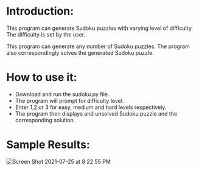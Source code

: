 # Introduction:
This program can generate Sudoku puzzles with varying level of difficulty. The difficulty is set by the user. 

This program can generate any number of Sudoku puzzles. The program also correspondingly solves the generated Sudoku puzzle.

# How to use it:
- Download and run the sudoku.py file. 
- The program will prompt for difficulty level. 
- Enter 1,2 or 3 for easy, medium and hard levels respectively. 
- The program then displays and unsolved Sudoku puzzle and the corresponding solution.

# Sample Results:
![Screen Shot 2021-07-25 at 8 22 55 PM](https://user-images.githubusercontent.com/18099362/126903488-5c7cef0f-8b6f-41f7-b9bf-f1ff5eda45d1.png)
